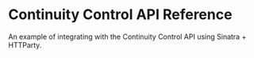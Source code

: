 # Continuity Control API Reference

An example of integrating with the Continuity Control API using Sinatra + HTTParty.
